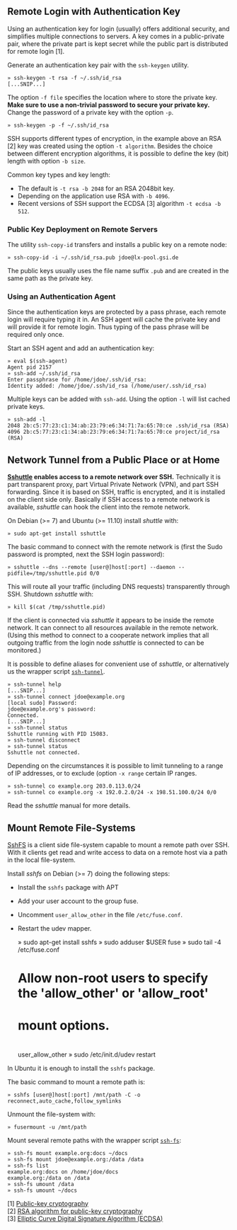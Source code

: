 ## Remote Login with Authentication Key

Using an authentication key for login (usually) offers additional 
security, and simplifies multiple connections to servers. A key
comes in a public-private pair, where the private part is kept
secret while the public part is distributed for remote login [1].

Generate an authentication key pair with the `ssh-keygen` utility. 

    » ssh-keygen -t rsa -f ~/.ssh/id_rsa 
    [...SNIP...]

The option `-f file` specifies the location where to store the
private key. **Make sure to use a non-trivial password to secure 
your private key.** Change the password of a private key with
the option `-p`.

    » ssh-keygen -p -f ~/.ssh/id_rsa

SSH supports different types of encryption, in the example above
an RSA [2] key was created using the option `-t algorithm`. Besides 
the choice between different encryption algorithms, it is possible
to define the key (bit) length with option `-b size`. 

Common key types and key length:

* The default is `-t rsa -b 2048` for an RSA 2048bit key.
* Depending on the application use RSA with `-b 4096`.
* Recent versions of SSH support the ECDSA [3] algorithm
  `-t ecdsa -b 512`.

### Public Key Deployment on Remote Servers

The utility `ssh-copy-id` transfers and installs a public key
on a remote node:

    » ssh-copy-id -i ~/.ssh/id_rsa.pub jdoe@lx-pool.gsi.de

The public keys usually uses the file name suffix `.pub` and
are created in the same path as the private key.

### Using an Authentication Agent

Since the authentication keys are protected by a pass phrase, 
each remote login will require typing it in. An SSH agent will 
cache the private key and will provide it for remote login. 
Thus typing of the pass phrase will be required only once.

Start an SSH agent and add an authentication key:

    » eval $(ssh-agent)
    Agent pid 2157
    » ssh-add ~/.ssh/id_rsa 
    Enter passphrase for /home/jdoe/.ssh/id_rsa:
    Identity added: /home/jdoe/.ssh/id_rsa (/home/user/.ssh/id_rsa)

Multiple keys can be added with `ssh-add`. Using the option `-l`
will list cached private keys.

    » ssh-add -l 
    2048 2b:c5:77:23:c1:34:ab:23:79:e6:34:71:7a:65:70:ce .ssh/id_rsa (RSA)
    4096 2b:c5:77:23:c1:34:ab:23:79:e6:34:71:7a:65:70:ce project/id_rsa (RSA)

## Network Tunnel from a Public Place or at Home

**[Sshuttle][10] enables access to a remote network over SSH.**
Technically it is part transparent proxy, part Virtual Private
Network (VPN), and part SSH forwarding. Since it is based on 
SSH, traffic is encrypted, and it is installed on the client 
side only. Basically if SSH access to a remote network is 
available, _sshuttle_ can hook the client into the remote network.

On Debian (>= 7) and Ubuntu (>= 11.10) install _shuttle_ with:

    » sudo apt-get install sshuttle

The basic command to connect with the remote network is (first
the Sudo password is prompted, next the SSH login password):

    » sshuttle --dns --remote [user@]host[:port] --daemon --pidfile=/tmp/sshuttle.pid 0/0  

This will route all your traffic (including DNS requests) 
transparently through SSH. Shutdown _sshuttle_ with:

    » kill $(cat /tmp/sshuttle.pid)

If the client is connected via _sshuttle_ it appears to be 
inside the remote network. It can connect to all resources 
available in the remote network. (Using this method to connect to 
a cooperate network implies that all outgoing traffic from the 
login node _sshuttle_ is connected to can be monitored.)

It is possible to define aliases for convenient use of 
_sshuttle_, or alternatively us the wrapper script [`ssh-tunnel`][11].

    » ssh-tunnel help
    [...SNIP...]
    » ssh-tunnel connect jdoe@example.org
    [local sudo] Password: 
    jdoe@example.org's password: 
    Connected.
    [...SNIP...]
    » ssh-tunnel status
    Sshuttle running with PID 15083.
    » ssh-tunnel disconnect
    » ssh-tunnel status
    Sshuttle not connected.

Depending on the circumstances it is possible to limit 
tunneling to a range of IP addresses, or to exclude 
(option `-x range` certain IP ranges.

    » ssh-tunnel co example.org 203.0.113.0/24
    » ssh-tunnel co example.org -x 192.0.2.0/24 -x 198.51.100.0/24 0/0

Read the _sshuttle_ manual for more details.

## Mount Remote File-Systems

[SshFS][12] is a client side file-system capable to mount
a remote path over SSH. With it clients get read and write
access to data on a remote host via a path in the local
file-system.

Install _sshfs_ on Debian (>= 7) doing the following steps:

- Install the `sshfs` package with APT
- Add your user account to the group fuse.
- Uncomment `user_allow_other` in the file `/etc/fuse.conf`.
- Restart the udev mapper.

    » sudo apt-get install sshfs
    » sudo adduser $USER fuse
    » sudo tail -4 /etc/fuse.conf
    # Allow non-root users to specify the 'allow_other' or 'allow_root'
    # mount options.
    #
    user_allow_other
    » sudo /etc/init.d/udev restart

In Ubuntu it is enough to install the `sshfs` package.

The basic command to mount a remote path is:

    » sshfs [user@]host[:port] /mnt/path -C -o reconnect,auto_cache,follow_symlinks

Unmount the file-system with:

    » fusermount -u /mnt/path

Mount several remote paths with the wrapper script [`ssh-fs`][14]:

    » ssh-fs mount example.org:docs ~/docs
    » ssh-fs mount jdoe@example.org:/data /data
    » ssh-fs list 
    example.org:docs on /home/jdoe/docs
    example.org:/data on /data
    » ssh-fs umount /data
    » ssh-fs umount ~/docs


[1] [Public-key cryptography][01]  
[2] [RSA algorithm for public-key cryptography][02]  
[3] [Elliptic Curve Digital Signature Algorithm (ECDSA)][03]  

[01]: http://en.wikipedia.org/wiki/Public-key_cryptography
[02]: http://en.wikipedia.org/wiki/RSA_%28algorithm%29
[03]: http://en.wikipedia.org/wiki/Elliptic_Curve_DSA
[10]: https://github.com/apenwarr/sshuttle
[11]: ../bin/ssh-tunnel
[12]: http://fuse.sourceforge.net/sshfs.html
[14]: ../bin/ssh-fs
